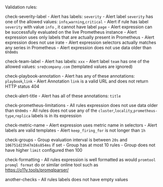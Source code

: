 
Validation rules:

  check-severity-label
    - Alert has labels: `severity`
    - Alert label `severity` has one of the allowed values: `info`,`warning`,`critical`
    - Alert if rule has label `severity` with value `info` , it cannot have label `page`
    - Alert expression can be successfully evaluated on the live Prometheus instance
    - Alert expression uses only labels that are actually present in Prometheus
    - Alert expression does not use irate
    - Alert expression selectors actually matches any series in Prometheus
    - Alert expression does not use data older than `6h0m0s`

  check-team-label
    - Alert has labels: `xxx`
    - Alert label `team` has one of the allowed values: `sre@company.com` (templated values are ignored)

  check-playbook-annotation
    - Alert has any of these annotations: `playbook`,`link`
    - Alert Annotation `link` is a valid URL and does not return HTTP status 404

  check-alert-title
    - Alert has all of these annotations: `title`

  check-prometheus-limitations
    - All rules expression does not use data older than `6h0m0s`
    - All rules does not use any of the `cluster`,`locality`,`prometheus-type`,`replica` labels is in its expression

  check-metric-name
    - Alert expression uses metric name in selectors
    - Alert labels are valid templates
    - Alert `keep_firing_for` is not longer than `1h`

  check-groups
    - Group evaluation interval is between `20s` and `106751d23h47m16s854ms` if set
    - Group has at most 10 rules
    - Group does not have higher `limit` configured then 100

  check-formatting
    - All rules expression is well formatted as would `promtool promql format` do or similar online tool such as https://o11y.tools/promqlparser/

  another-checks
    - All rules labels does not have empty values

